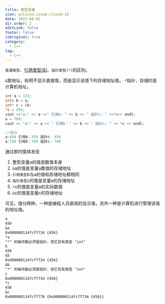 ```yaml
---
title: 类型变量
icon: octicon:issue-closed-16
date: 2023-06-01
dir.order: 2
editLink: false
footer: false
isOriginal: true
category:
  - C++
tag:
  - C++
---
```


`普通类型`、[引用类型(&)](ref.md)、`指针类型(*)`的区别。

`&`取地址，标明不显示直接值，而是显示该值下的存储地址值。
`*`指针，存储的是计算机地址。

```c++
int a = 123;
int& b = a;
int* c = &b;
*c = 456;
cout <<"a:" << a <<" 引用b：" << b << " 指针c: " <<*c<< endl;
a = 789;
cout << "a:" << a << " 引用b：" << b << " 指针c: " << *c << endl;

//输出
a:456 引用b：456 指针c: 456
a:789 引用b：789 指针c: 789
```

通过即时窗体发现

1. 整型变量a的值是数值本身
2. `&`a的值是变量a数值的存储地址
3. `引用类型`b与a的值和存储地址都相同
4. `指针类型`c的值是变量a的存储地址
5. `*`c的值是变量a的实际数值
6. `&`c的值是变量c的存储地址

可见，值分两种，一种是编程人员直观的显示值，另外一种是计算机进行管理该值的地址值。

```txt
a
456
&a
0x000000114fcff734 {456}
*a
"*" 的操作数必须是指针，但它具有类型 "int"
b
456
&b
0x000000114fcff734 {456}
&b
"*" 的操作数必须是指针，但它具有类型 "int"
c
0x000000114fcff734 {456}
*c
456
&c
0x000000114fcff778 {0x000000114fcff734 {456}}
```
